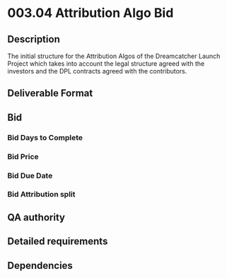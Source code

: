 # 003.04 Attribution Algo Bid

## Description

The initial structure for the Attribution Algos of the Dreamcatcher Launch Project which takes into account the legal structure agreed with the investors and the DPL contracts agreed with the contributors.

## Deliverable Format

## Bid 

### Bid Days to Complete

### Bid Price

### Bid Due Date

### Bid Attribution split

## QA authority

## Detailed requirements

## Dependencies
